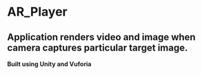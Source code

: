 # AR_Player
## Application renders video and image when camera captures particular target image.
**Built using Unity and Vuforia**
